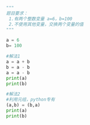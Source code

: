 
<BlogInfo title="8.交换数字" author="白日梦想猿" pv=0 read_times=0 pre_cost_time=0分8秒 category="语法进阶" tag_list="['语法进阶']" create_time="2020.02.17 15:27:20" update_time="2020.02.17 15:37:31" />

```python
"""
题目要求：
 1.有两个整数变量 a=6，b=100
 2.不使用其他变量，交换两个变量的值
"""

a = 6
b= 100

#解法1
a = a + b
b = a - b
a = a - b
print(a)
print(b)

#解法2
#利用元组，python专有
(a,b) = (b,a)
print(a)
print(b)


```

